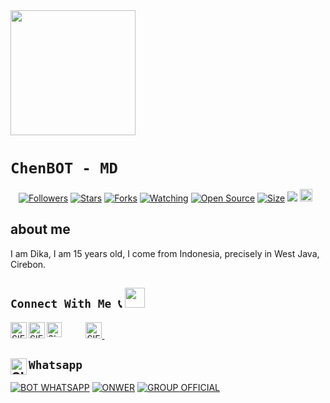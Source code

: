 <img src="https://telegra.ph/file/2c2da795457035bba4d34.jpg" width="200" height="200"/>

# ```ChenBOT - MD```
<p align="center">
<a href="https://github.com/Bisnisokteto/followers"><img title="Followers" src="https://img.shields.io/github/followers/zeeone-ofc?color=red&style=flat-square"></a>
<a href="https://github.com/Bisnisokteto/Alphab0t/stargazers/"><img title="Stars" src="https://img.shields.io/github/stars/Bisnisokteto/DikaaV2?color=blue&style=flat-square"></a>
<a href="https://github.com/Bisnisokteto/DikaaV2/network/members"><img title="Forks" src="https://img.shields.io/github/forks/Bisnisokteto/DikaaV2?color=red&style=flat-square"></a>
<a href="https://github.com/Bisnisokteto/DikaaV2/watchers"><img title="Watching" src="https://img.shields.io/github/watchers/Bisnisokteto/DikaaV2?label=Watchers&color=blue&style=flat-square"></a>
<a href="https://github.com/Bisnisokteto/DikaaV2"><img title="Open Source" src="https://badges.frapsoft.com/os/v2/open-source.svg?v=103"></a>
<a href="https://github.com/Bisnisokteto/DikaaV2/"><img title="Size" src="https://img.shields.io/github/repo-size/Bisnisokteto/DikaaV2?style=flat-square&color=green"></a>
<a href="https://hits.seeyoufarm.com"><img src="https://hits.seeyoufarm.com/api/count/incr/badge.svg?url=https%3A%2F%2Fgithub.com%2Fzeeone-of%2FAlphab0t&count_bg=%2379C83D&title_bg=%23555555&icon=probot.svg&icon_color=%2300FF6D&title=hits&edge_flat=false"/></a>
<a href="https://github.com/Bisnisokteto/DikaaV2/graphs/commit-activity"><img height="20" src="https://img.shields.io/badge/Maintained%3F-yes-green.svg"></a>&nbsp;&nbsp;
</p>
<p align='center'>
    </p>

## about me
I am Dika, I am 15 years old, I come from Indonesia, precisely in West Java, Cirebon. 

## ```Connect With Me 📞``` <img src="https://github.com/siegrin/siegrin/blob/main/Assets/Handshake.gif" height="32px">
  <a href="https://wa.me/6288223674569">
    <img align="left" alt="SIEGRIN | Whastapp" width="26px" src="https://github.com/siegrin/siegrin/blob/main/Assets/Whatsapp.svg" />
  </a> &nbsp;&nbsp;
  <a href="https://www.tiktok.com/@Dikaa?">
    <img align="left" alt="SIEGRIN | Titkok" width="26px" src="https://github.com/siegrin/siegrin/blob/main/Assets/Tiktok.svg" />
  </a> &nbsp;&nbsp;
  <a href="https://www.instagram.com/Cigegerotak/">
    <img align="left" alt="SIEGRIN | Instagram" width="24px" src="https://github.com/siegrin/siegrin/blob/main/Assets/Instagram.svg" />
  </a> &nbsp;&nbsp;
  <a href="mailto: nainnadika6@gmail.com">
    <img align="
" alt="SIEGRIN | Gmail" width="26px" src="https://github.com/siegrin/siegrin/blob/main/Assets/Gmail.svg" />
  </a> &nbsp;&nbsp;

## ```Whatsapp``` <a href="https://wa.me/6285334930628"> <img align="left" alt="SIEGRIN | Whastapp" width="26px" src="https://github.com/siegrin/siegrin/blob/main/Assets/Whatsapp.svg" />
[![BOT WHATSAPP](https://img.shields.io/badge/WhatsApp%20BOT-25D366?style=for-the-badge&logo=whatsapp&logoColor=white)](https://wa.me/6283142211902) 
[![ONWER](https://img.shields.io/badge/Owner%20BOT-25D366?style=for-the-badge&logo=whatsapp&logoColor=white)](https://wa.me/6288223674569) 
[![GROUP OFFICIAL](https://img.shields.io/badge/WhatsApp%20Group-25D366?style=for-the-badge&logo=whatsapp&logoColor=white)](https://chat.whatsapp.com/KLfJ0fI1UnCLhRtv2aYoxv)

